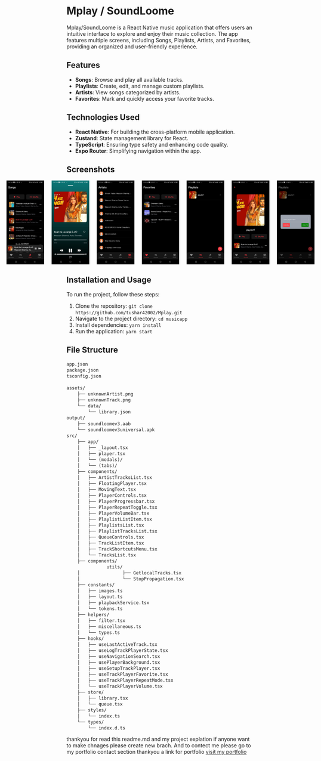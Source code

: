# Mplay / SoundLoome

Mplay/SoundLoome is a React Native music application that offers users an intuitive interface to explore and enjoy their music collection. The app features multiple screens, including Songs, Playlists, Artists, and Favorites, providing an organized and user-friendly experience.

## Features

- **Songs**: Browse and play all available tracks.
- **Playlists**: Create, edit, and manage custom playlists.
- **Artists**: View songs categorized by artists.
- **Favorites**: Mark and quickly access your favorite tracks.

## Technologies Used

- **React Native**: For building the cross-platform mobile application.
- **Zustand**: State management library for React.
- **TypeScript**: Ensuring type safety and enhancing code quality.
- **Expo Router**: Simplifying navigation within the app.

## Screenshots

<p align="center" style="display: flex; justify-content: center; gap: 20px;">
  <img src="./assets/screenshorts/soundloomeSongScreen.jpeg" width="20%" alt="Song Screen">
  <img src="./assets/screenshorts/soundloomePlayer.jpeg" width="20%" alt="Player Screen">
  <img src="./assets/screenshorts/soundloomeArtistScreen.jpeg" width="20%" alt="artist Screen">
  <img src="./assets/screenshorts/soundloomeFavorate.jpeg" width="20%" alt="favorate Screen">
  <img src="./assets/screenshorts/soundloomePlaylistScreen.jpeg" width="20%" alt="playlist Screen">
  <img src="./assets/screenshorts/soudloomeplaylistTracks.jpeg" width="20%" alt="playlistTrack Screen">
  <img src="./assets/screenshorts/soundloomeCreateNew.jpeg" width="20%" alt="create new playlist Screen">
</p>



## Installation and Usage
To run the project, follow these steps:
1. Clone the repository:
 `git clone https://github.com/tushar42002/Mplay.git`
2. Navigate to the project directory:
`cd musicapp`
3. Install dependencies:
`yarn install`
4. Run the application:
 `yarn start`


## File Structure
```
app.json
package.json
tsconfig.json

assets/
    ├── unknownArtist.png
    ├── unknownTrack.png
    └── data/
        └── library.json
output/
    ├── soundloomev3.aab
    └── soundloomev3universal.apk
src/
    ├── app/
    │   ├── _layout.tsx
    │   ├── player.tsx
    │   └── (modals)/
    │   └── (tabs)/
    ├── components/
    │   ├── ArtistTracksList.tsx
    │   ├── FloatingPlayer.tsx
    │   ├── MovingText.tsx
    │   ├── PlayerControls.tsx
    │   ├── PlayerProgressbar.tsx
    │   ├── PlayerRepeatToggle.tsx
    │   ├── PlayerVolumeBar.tsx
    │   ├── PlaylistListItem.tsx
    │   ├── PlaylistsList.tsx
    │   ├── PlaylistTracksList.tsx
    │   ├── QueueControls.tsx
    │   ├── TrackListItem.tsx
    │   ├── TrackShortcutsMenu.tsx
    │   └── TracksList.tsx
    ├── components/
               utils/
    │                ├── GetlocalTracks.tsx
    │                └── StopPropagation.tsx
    ├── constants/
    │   ├── images.ts
    │   ├── layout.ts
    │   ├── playbackService.tsx
    │   └── tokens.ts
    ├── helpers/
    │   ├── filter.tsx
    │   ├── miscellaneous.ts
    │   └── types.ts
    ├── hooks/
    │   ├── useLastActiveTrack.tsx
    │   ├── useLogTrackPlayerState.tsx
    │   ├── useNavigationSearch.tsx
    │   ├── usePlayerBackground.tsx
    │   ├── useSetupTrackPlayer.tsx
    │   ├── useTrackPlayerFavorite.tsx
    │   ├── useTrackPlayerRepeatMode.tsx
    │   └── useTrackPlayerVolume.tsx
    ├── store/
    │   ├── library.tsx
    │   └── queue.tsx
    ├── styles/
    │   └── index.ts
    └── types/
        └── index.d.ts
```

 thankyou for read this readme.md and my project explation if anyone want to make chnages please create new brach. And to contect me please go to my portfolio contact section thankyou a
 link for portfolio <a href="https://tushar42002.github.io/portfolio/" target="_blank">visit my portfolio</a>
